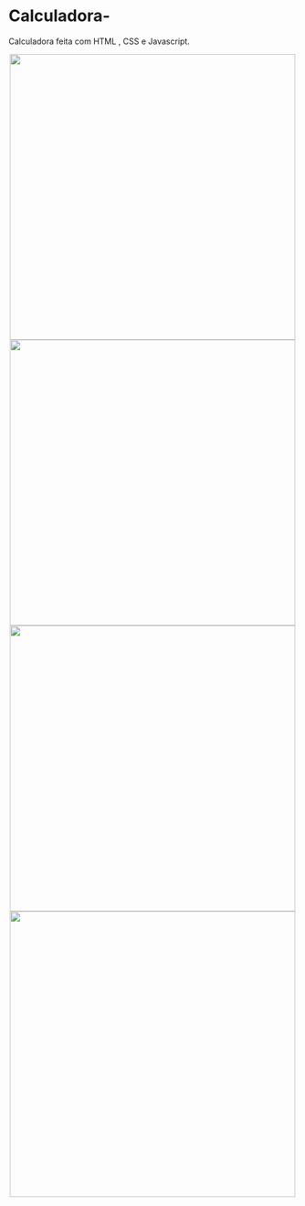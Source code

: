 # Calculadora-
Calculadora feita com HTML , CSS e Javascript.

<div align="center">
  <img src="https://user-images.githubusercontent.com/112294367/210601880-0d049147-1162-4a6c-b4b2-144db214368d.png"  width="500px"/>
</div>


<div align="center">
  <img src="https://user-images.githubusercontent.com/112294367/210601888-3892d0f4-1bcd-44fb-98c2-20e87a46e0a5.png"  width="500px"/>
</div>

<div align="center">
  <img src="https://user-images.githubusercontent.com/112294367/210601903-dd2e0082-5e82-4672-a3aa-0270793f6843.png"  width="500px"/>
</div>

<div align="center">
  <img src="https://user-images.githubusercontent.com/112294367/210601922-5065d267-4c05-4d86-a156-d7832a21ce02.png"  width="500px"/>
</div>

